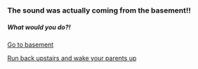 ### The sound was actually coming from the basement!!

##### What would you do?!

[Go to basement](lil-sis.md)

[Run back upstairs and wake your parents up](parents.md)